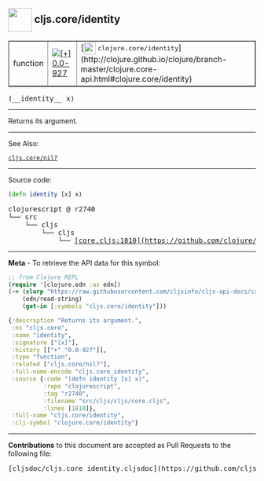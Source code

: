 ## <img width="48px" valign="middle" src="http://i.imgur.com/Hi20huC.png"> cljs.core/identity

 <table border="1">
<tr>

<td>function</td>
<td><a href="https://github.com/cljsinfo/cljs-api-docs/tree/0.0-927"><img valign="middle" alt="[+] 0.0-927" src="https://img.shields.io/badge/+-0.0--927-lightgrey.svg"></a> </td>
<td>
[<img height="24px" valign="middle" src="http://i.imgur.com/1GjPKvB.png"> <samp>clojure.core/identity</samp>](http://clojure.github.io/clojure/branch-master/clojure.core-api.html#clojure.core/identity)
</td>
</tr>
</table>

 <samp>
(__identity__ x)<br>
</samp>

---

Returns its argument.

---


See Also:

[`cljs.core/nil?`](cljs.core_nilQMARK.md)<br>

---


Source code:

```clj
(defn identity [x] x)
```

 <pre>
clojurescript @ r2740
└── src
    └── cljs
        └── cljs
            └── <ins>[core.cljs:1810](https://github.com/clojure/clojurescript/blob/r2740/src/cljs/cljs/core.cljs#L1810)</ins>
</pre>


---

__Meta__ - To retrieve the API data for this symbol:

```clj
;; from Clojure REPL
(require '[clojure.edn :as edn])
(-> (slurp "https://raw.githubusercontent.com/cljsinfo/cljs-api-docs/catalog/cljs-api.edn")
    (edn/read-string)
    (get-in [:symbols "cljs.core/identity"]))
```

```clj
{:description "Returns its argument.",
 :ns "cljs.core",
 :name "identity",
 :signature ["[x]"],
 :history [["+" "0.0-927"]],
 :type "function",
 :related ["cljs.core/nil?"],
 :full-name-encode "cljs.core_identity",
 :source {:code "(defn identity [x] x)",
          :repo "clojurescript",
          :tag "r2740",
          :filename "src/cljs/cljs/core.cljs",
          :lines [1810]},
 :full-name "cljs.core/identity",
 :clj-symbol "clojure.core/identity"}

```

---

__Contributions__ to this document are accepted as Pull Requests to the following file:

 <pre>
[cljsdoc/cljs.core_identity.cljsdoc](https://github.com/cljsinfo/cljs-api-docs/blob/master/cljsdoc/cljs.core_identity.cljsdoc)
</pre>

